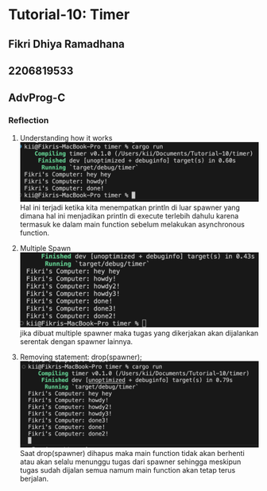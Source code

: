 # Tutorial-10: Timer 
## Fikri Dhiya Ramadhana
## 2206819533
## AdvProg-C

### Reflection
1. Understanding how it works  
![](images/image.png)  
Hal ini terjadi ketika kita menempatkan println di luar spawner yang dimana hal ini menjadikan println di execute terlebih dahulu karena termasuk ke dalam main function sebelum melakukan asynchronous function. 

2. Multiple Spawn  
![](images/image-2.png)  
jika dibuat multiple spawner maka tugas yang dikerjakan akan dijalankan serentak dengan spawner lainnya. 

3. Removing statement: drop(spawner);  
![](images/image-3.png)  
Saat drop(spawner) dihapus maka main function tidak akan berhenti atau akan selalu menunggu tugas dari spawner sehingga meskipun tugas sudah dijalan semua namum main function akan tetap terus berjalan.

